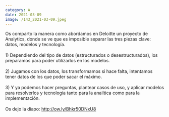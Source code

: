 ```yaml
--- 
category: A 
date: 2021-03-09 
image: /143_2021-03-09.jpeg 
--- 
```


Os comparto la manera como abordamos en Deloitte un proyecto de Analytics, donde se ve que es imposible separar las tres piezas clave: datos, modelos y tecnología.<br><br>1) Dependiendo del tipo de datos (estructurados o desestructurados), los preparamos para poder utilizarlos en los modelos. <br><br>2) Jugamos con los datos, los transformamos si hace falta, intentamos tener datos de los que poder sacar el máximo.<br><br>3) Y ya podemos hacer preguntas, plantear casos de uso, y aplicar modelos para resolverlos y tecnología tanto para la analítica como para la implementación. <br><br>Os dejo la diapo: http://ow.ly/Bhkr50DNxU8